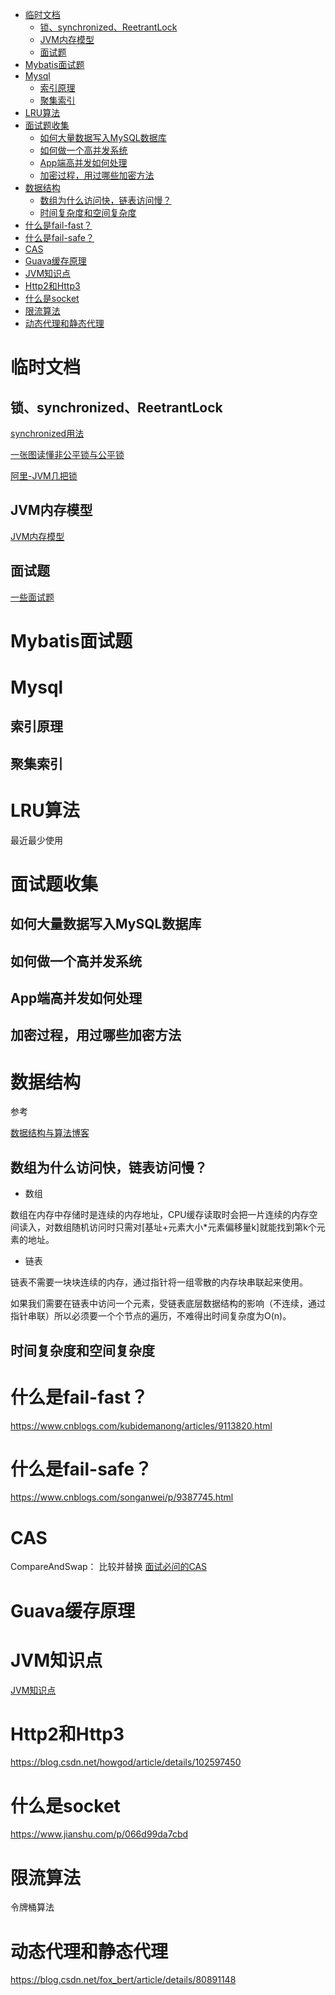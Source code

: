 <!-- TOC -->

- [临时文档](#临时文档)
    - [锁、synchronized、ReetrantLock](#锁synchronizedreetrantlock)
    - [JVM内存模型](#jvm内存模型)
    - [面试题](#面试题)
- [Mybatis面试题](#mybatis面试题)
- [Mysql](#mysql)
    - [索引原理](#索引原理)
    - [聚集索引](#聚集索引)
- [LRU算法](#lru算法)
- [面试题收集](#面试题收集)
    - [如何大量数据写入MySQL数据库](#如何大量数据写入mysql数据库)
    - [如何做一个高并发系统](#如何做一个高并发系统)
    - [App端高并发如何处理](#app端高并发如何处理)
    - [加密过程，用过哪些加密方法](#加密过程用过哪些加密方法)
- [数据结构](#数据结构)
    - [数组为什么访问快，链表访问慢？](#数组为什么访问快链表访问慢)
    - [时间复杂度和空间复杂度](#时间复杂度和空间复杂度)
- [什么是fail-fast？](#什么是fail-fast)
- [什么是fail-safe？](#什么是fail-safe)
- [CAS](#cas)
- [Guava缓存原理](#guava缓存原理)
- [JVM知识点](#jvm知识点)
- [Http2和Http3](#http2和http3)
- [什么是socket](#什么是socket)
- [限流算法](#限流算法)
- [动态代理和静态代理](#动态代理和静态代理)

<!-- /TOC -->
# 临时文档
## 锁、synchronized、ReetrantLock
[synchronized用法](https://blog.csdn.net/qq_32665329/article/details/84340332)

[一张图读懂非公平锁与公平锁](https://www.jianshu.com/p/f584799f1c77)

[阿里-JVM几把锁](https://mp.weixin.qq.com/s/h3VIUyH9L0v14MrQJiiDbw)

## JVM内存模型
[JVM内存模型](https://www.nowcoder.com/discuss/151138?type=1)

## 面试题
[一些面试题](https://www.jianshu.com/p/7c80de89cdb7)

# Mybatis面试题

# Mysql
## 索引原理

## 聚集索引

# LRU算法
最近最少使用

# 面试题收集
## 如何大量数据写入MySQL数据库
## 如何做一个高并发系统
## App端高并发如何处理
## 加密过程，用过哪些加密方法

# 数据结构
参考

[数据结构与算法博客](https://blog.csdn.net/qq_41907991/column/info/42035)

## 数组为什么访问快，链表访问慢？
- 数组

数组在内存中存储时是连续的内存地址，CPU缓存读取时会把一片连续的内存空间读入，对数组随机访问时只需对[基址+元素大小*元素偏移量k]就能找到第k个元素的地址。

- 链表

链表不需要一块块连续的内存，通过指针将一组零散的内存块串联起来使用。

如果我们需要在链表中访问一个元素，受链表底层数据结构的影响（不连续，通过指针串联）所以必须要一个个节点的遍历，不难得出时间复杂度为O(n)。

## 时间复杂度和空间复杂度

# 什么是fail-fast？
https://www.cnblogs.com/kubidemanong/articles/9113820.html


# 什么是fail-safe？
https://www.cnblogs.com/songanwei/p/9387745.html

# CAS
CompareAndSwap： 比较并替换
[面试必问的CAS](https://blog.csdn.net/v123411739/article/details/79561458)

# Guava缓存原理

# JVM知识点
[JVM知识点](https://blog.csdn.net/qq_35462834/article/details/81940222)

# Http2和Http3
https://blog.csdn.net/howgod/article/details/102597450

# 什么是socket
https://www.jianshu.com/p/066d99da7cbd

# 限流算法
令牌桶算法

# 动态代理和静态代理
https://blog.csdn.net/fox_bert/article/details/80891148